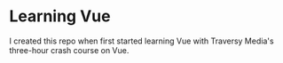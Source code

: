 # Learning Vue

I created this repo when first started learning Vue with Traversy Media's three-hour crash course on Vue.
